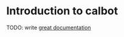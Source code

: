 # Introduction to calbot

TODO: write [great documentation](http://jacobian.org/writing/what-to-write/)
